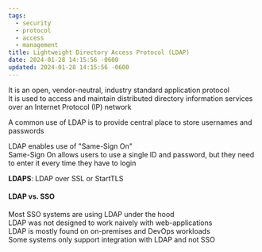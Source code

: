 ```yaml
---
tags:
  - security
  - protocol
  - access
  - management
title: Lightweight Directory Access Protocol (LDAP)
date: 2024-01-28 14:15:56 -0600
updated: 2024-01-28 14:15:56 -0600
---
```


It is an open, vendor-neutral, industry standard application protocol  
It is used to access and maintain distributed directory information services over an Internet Protocol (IP) network

A common use of LDAP is to provide central place to store usernames and passwords

LDAP enables use of "Same-Sign On"  
Same-Sign On allows users to use a single ID and password, but they need to enter it every time they have to login

**LDAPS**: LDAP over SSL or StartTLS

#### LDAP vs. SSO
Most SSO systems are using LDAP under the hood  
LDAP was not designed to work naively with web-applications  
LDAP is mostly found on on-premises and DevOps workloads  
Some systems only support integration with LDAP and not SSO
